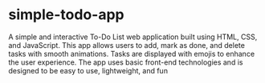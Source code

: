 # simple-todo-app
A simple and interactive To-Do List web application built using HTML, CSS, and JavaScript. This app allows users to add, mark as done, and delete tasks with smooth animations. Tasks are displayed with emojis to enhance the user experience. The app uses basic front-end technologies and is designed to be easy to use, lightweight, and fun
